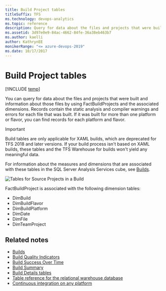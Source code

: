 ```yaml
---
title: Build Project tables
titleSuffix: TFS
ms.technology: devops-analytics
ms.topic: reference
description: Query for data about the files and projects that were built and information about those files
ms.assetid: 3d97e0e9-84ac-4662-84fe-36a38eb463b7
ms.author: kaelli
author: KathrynEE
monikerRange: "<= azure-devops-2019"
ms.date: 10/17/2017
---
```


# Build Project tables

[!INCLUDE [temp](../includes/tfs-report-platform-version.md)]

You can query for data about the files and projects that were built and information about those files by using FactBuildProjects and the associated dimensions. Records contain the static analysis and compiler warnings and errors for each file that was built. If it was built for more than one platform or flavor, you can find records for each platform and flavor.

> [!IMPORTANT]  
> Build tables are only applicable for XAML builds, which are deprecated for TFS 2018 and later versions. If your build process isn't based on XAML builds, these tables and the TFS Warehouse for builds won't yield any meaningful data.

For information about the measures and dimensions that are associated with these tables in the SQL Server Analysis Services cube, see [Builds](perspective-build-analyze-report-build-details-coverage.md).

![Tables for Source Projects in a Build](media/teamproj_factbuildproject.png "TeamProj_FactBuildProject")

FactBuildProject is associated with the following dimension tables:

- DimBuild
- DimBuildFlavor
- DimBuildPlatform
- DimDate
- DimFile
- DimTeamProject

## Related notes

- [Builds](perspective-build-analyze-report-build-details-coverage.md)
- [Build Quality Indicators](build-quality-indicators-report.md)
- [Build Success Over Time](build-success-over-time-report.md)
- [Build Summary](build-summary-report.md)
- [Build Details tables](table-reference-build-details.md)
- [Table reference for the relational warehouse database](table-reference-relational-warehouse-database.md)
- [Continuous integration on any platform](../../pipelines/overview.md)
